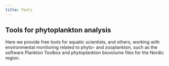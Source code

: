 ```yaml
---
title: Tools
---
```


## Tools for phytoplankton analysis

Here we provide free tools for aquatic scientists, and others, working with environmental monitoring related to phyto- and zooplankton, such as the software Plankton Toolbox and phytoplankton biovolume files for the Nordic region.
